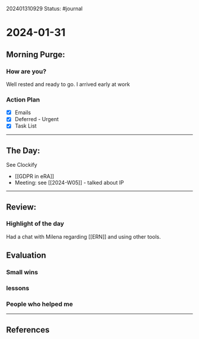 202401310929
Status: #journal

# 2024-01-31


## Morning Purge: 

### How are you?

Well rested and ready to go. I arrived early at work
### Action Plan
- [x] Emails
- [x] Deferred - Urgent
- [x] Task List
--- 
## The Day: 

See Clockify
- [[GDPR in eRA]]
- Meeting: see [[2024-W05]] - talked about IP 

---
## Review: 
### Highlight of the day  

Had a chat with Milena regarding [[ERN]] and using other tools. 
  
## Evaluation  

### Small wins  
  
### lessons

### People who helped me


---
## References
